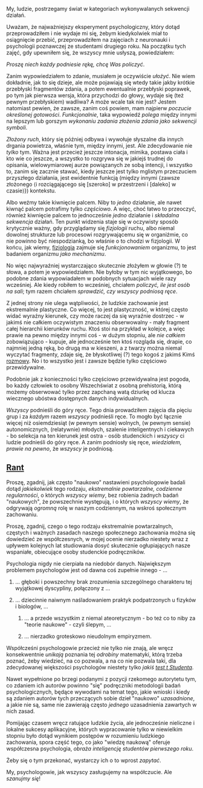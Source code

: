 My, ludzie, postrzegamy świat w kategoriach wykonywalanych sekwencji działań.

Uważam, że najważniejszy eksperyment psychologiczny, który dotąd przeprowadziłem i nie wydaje mi
się, żebym kiedykolwiek miał to osiągnięcie przebić, przeprowadziłem na zajęciach z neuronauki i
psychologii poznawczej ze studentami drugiego roku. Na początku tych zajęć, gdy upewniłem się, że
wszyscy mnie usłyszą, powiedziałem:

*Proszę niech każdy podniesie rękę, chcę Was policzyć*.

Zanim wypowiedziałem to zdanie, musiałem je oczywiście *ułożyć*. Nie wiem dokładnie, jak to się
dzieje, ale może pojawiają się wtedy takie jakby krótkie przebłyski fragmentów zdania, a potem
ewentualnie przebłyski poprawek, po tym jak pierwsza wersja, która przychodzi do głowy, wydaje się
(też pewnym przebłyskiem) wadliwa? A może wcale tak nie jest? Jestem natomiast pewien, że zawsze,
zanim coś powiem, mam najpierw *poczucie określonej gotowości*. *Funkcjonalnie*, taka wypowiedź
*polega* między innymi na lepszym lub gorszym *wykonaniu zadania złożenia zdania jako sekwencji
symboli*.

*Złożony ruch*, który się później odbywa i wywołuje słyszalne dla innych drgania powietrza, właśnie
tym, między innymi, jest. Ale zdecydowanie nie *tylko* tym. Ważna jest przecież jeszcze intonacja,
mimika, postawa ciała i kto wie co jeszcze, a wszystko to rozgrywa się w jakiejś trudnej do
opisania, wielowymiarowej aurze powiązanych ze sobą intencji, i wszystko to, zanim się zacznie
stawać, kiedy jeszcze jest tylko mglistym przeczuciem przyszłego działania, jest ewidentnie funkcją
(między innymi \{zawsze złożonego ⟨i rozciągającego się \[szeroko] w przestrzeni i \[daleko] w
czasie⟩\}) kontekstu.

Albo weźmy takie kiwnięcie palcem. Niby to *jedno* działanie, ale nawet kiwnąć palcem potrafimy
tylko *częściowo*. A więc, choć łatwo to przeoczyć, również kiwnięcie palcem to jednocześnie *jedno*
działanie i *składalna sekwencja* działań. Ten punkt widzenia staje się w oczywisty sposób
krytycznie ważny, gdy przyglądamy się *fizjologii* ruchu, albo niemal dowolnej strukturze lub
procesowi rozgrywającemu się w organiźmie, co nie powinno być niespodzianką, bo właśnie o to chodzi
w fizjologii. W końcu, jak wiemy, [fizjologia](https://pl.wikipedia.org/wiki/Fizjologia) zajmuje się
*funkcjonowaniem* organizmu, to jest badaniem organizmu *jako mechanizmu*.

No więc najwyraźniej wystarczająco skutecznie złożyłem w głowie (?) te słowa, a potem je
wypowiedziałem. Nie byłoby w tym nic wyjątkowego, bo podobne zdania wypowiadałem w podobnych
sytuacjach wiele razy wcześniej. Ale kiedy robiłem to wcześniej, chciałem *policzyć, ile jest osób
na sali*; tym razem chciałem *sprawdzić, czy wszyscy podniosą ręce*.

Z jednej strony nie ulega wątpliwości, że ludzkie zachowanie jest ekstremalnie plastyczne. Co
więcej, to jest plastyczność, w której często widać wyraźny kierunek, czy może raczej da się
wyraźnie dostrzec - w jakimś nie całkiem oczywistym znaczeniu obserwowalny - mały fragment całej
hierarchii kierunków ruchu. Ktoś stoi na przykład w kolejce, a więc prawie na pewno między innymi
coś - w dużym stopniu, ale *nie całkiem* zobowiązująco - kupuje, ale jednocześnie ten ktoś rozgląda
się, drapie, co najmniej jedną ręką, bo drugą ma w kieszeni, a z twarzy można niemal wyczytać
fragmenty, zdaje się, że błyskotliwej (?) tego kogoś z jakimś Kimś
[rozmowy](https://pl.wikipedia.org/wiki/L%E2%80%99esprit_de_l%E2%80%99escalier). No i to wszystko
jest i zawsze będzie tylko częściowo przewidywalne. 

Podobnie jak z konieczności tylko częściowo przewidywalna jest pogoda, bo każdy człowiek to osobny
Wszechświat z osobną prehistorią, którą możemy obserwować tylko przez zapchaną watą dziurkę od
klucza wiecznego ubóstwa dostępnych danych indywidualnych.

*Wszyscy* podnieśli do góry ręce. Tego dnia prowadziłem zajęcia dla pięciu grup i za *każdym* razem
*wszyscy* podnieśli ręce. To mogło być łącznie więcej niż osiemdziesiąt (w pewnym sensie) wolnych,
(w pewnym sensie) autonomicznych, (relatywnie) młodych, szalenie inteligentnych i ciekawych - bo
selekcja na ten kierunek jest ostra - osób studenckich i *wszyscy* ci ludzie podnieśli do góry
ręce. A zanim podniosły się ręce, *wiedziałem, prawie na pewno*, że *wszyscy* je podniosą.

## [Rant](https://pl.wikipedia.org/wiki/Rant)

Proszę, zgadnij, jak często "naukowo" nastawieni psychologowie badali dotąd *jakiekolwiek* tego
rodzaju, *ekstremalnie powtarzalne, codzienne regularności*, o których *wszyscy wiemy*, bez robienia
żadnych badań "naukowych", że powszechnie występują, i o których *wszyscy wiemy*, że odgrywają
*ogromną* rolę w naszym codziennym, na wskroś społecznym zachowaniu.

Proszę, zgadnij, czego o tego rodzaju ekstremalnie powtarzalnych, częstych i ważnych zasadach
naszego społecznego zachowania można się dowiedzieć ze współczesnych, w mojej ocenie nierzadko
niestety wraz z upływem kolejnych lat studiowania dosyć skutecznie ogłupiających nasze wspaniałe,
obiecujące osoby studenckie podręczników.

Psychologia nigdy nie cierpiała na niedobór danych. Największym problemem psychologów jest od dawna
coś zupełnie innego - ...

1. ... głęboki i powszechny brak zrozumienia szczególnego charakteru tej wyjątkowej dyscypliny,
połączony z ...

2. ... dziecinnie naiwnym naśladowaniem praktyk podpatrzonych u fizyków i biologów, ...

   1. ... a przede wszystkim z niemal ateoretycznym - bo też co to niby za "teorie naukowe" - czyli
ślepym, ...

   2. ... nierzadko groteskowo nieudolnym empiryzmem.

Współcześni psychologowie przecież nie tylko nie znają, ale wręcz konsekwentnie *unikają* poznania
tej *odrobiny* matematyki, którą trzeba poznać, żeby wiedzieć, na co pozwala, a na co nie pozwala
taki, dla zdecydowanej większości psychologów niestety tylko *jakiś* [*test t
Studenta*](https://pl.wikipedia.org/wiki/Test_t_Studenta).

Nawet wypełnione po brzegi podanymi z pozycji rzekomego autorytetu tym, co zdaniem ich autorów
powinno "się" podręczniki metodologii badań psychologicznych, będące wywodami na temat tego, jakie
wnioski i kiedy są zdaniem autorów tych przeczących sobie dzieł "naukowo" *uzasadnione*, a jakie nie
są, same nie zawierają często *jednego* uzasadnienia zawartych w nich zasad.

Pomijając czasem wręcz ratujące ludzkie życia, ale jednocześnie nieliczne i lokalne sukcesy
aplikacyjne, których wypracowanie tylko w niewielkim stopniu było dotąd wynikiem postępów w
rozumieniu ludzkiego zachowania, spora część tego, co jako "wiedzę naukową" oferuje współczesna
psychologia, *obraża inteligencję studentów pierwszego roku*.

Żeby się o tym przekonać, wystarczy ich o to wprost *zapytać*.

My, psychologowie, jak wszyscy zasługujemy na współczucie. Ale *szanujmy się*!


